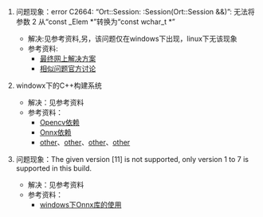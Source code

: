 1. 问题现象：error C2664: “Ort::Session: 
:Session(Ort::Session &&)”: 无法将参数 2 从“const _Elem *”转换为“const wchar_t *”
    * 解决:见参考资料,另，该问题仅在windows下出现，linux下无该现象
    * 参考资料:
      * [最终网上解决方案](https://github.com/ami-iit/bipedal-locomotion-framework/commit/91ad0cff1d2e756145ad11612a0f090c72e9f02e)
      * [相似问题官方讨论](https://github.com/microsoft/onnxruntime/issues/15889)

2. windowx下的C++构建系统
   * 解决：见参考资料
   * 参考资料：
     * [Opencv依赖](https://www.youtube.com/watch?v=CnXUTG9XYGI)
     * [Onnx依赖](https://blog.csdn.net/weixin_43953700/article/details/124304712)
     * [other](https://www.youtube.com/watch?v=oC69vlWofJQ)、[other](https://www.youtube.com/watch?v=aMXQshF7zdo)、[other](https://code.visualstudio.com/docs/cpp/config-mingw)、[other](https://code.visualstudio.com/docs/languages/cpp)
3. 问题现象：The given version [11] is not supported, only version 1 to 7 is supported in this build.
   * 解决：见参考资料
   * 参考资料：
     * [windows下Onnx库的使用](https://blog.csdn.net/weixin_43953700/article/details/124304712)